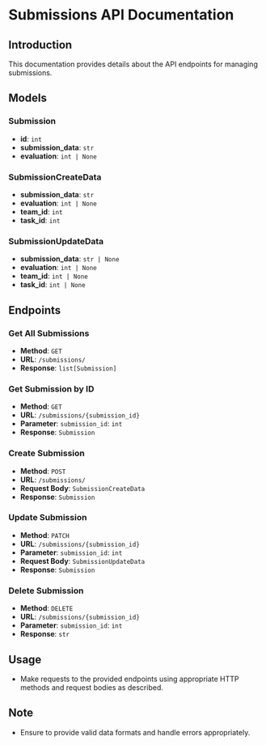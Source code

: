 # Submissions API Documentation

## Introduction

This documentation provides details about the API endpoints for managing submissions.

## Models

### Submission

- **id**: `int`
- **submission_data**: `str`
- **evaluation**: `int | None`

### SubmissionCreateData

- **submission_data**: `str`
- **evaluation**: `int | None`
- **team_id**: `int`
- **task_id**: `int`

### SubmissionUpdateData

- **submission_data**: `str | None`
- **evaluation**: `int | None`
- **team_id**: `int | None`
- **task_id**: `int | None`

## Endpoints

### Get All Submissions

- **Method**: `GET`
- **URL**: `/submissions/`
- **Response**: `list[Submission]`

### Get Submission by ID

- **Method**: `GET`
- **URL**: `/submissions/{submission_id}`
- **Parameter**: `submission_id`: `int`
- **Response**: `Submission`

### Create Submission

- **Method**: `POST`
- **URL**: `/submissions/`
- **Request Body**: `SubmissionCreateData`
- **Response**: `Submission`

### Update Submission

- **Method**: `PATCH`
- **URL**: `/submissions/{submission_id}`
- **Parameter**: `submission_id`: `int`
- **Request Body**: `SubmissionUpdateData`
- **Response**: `Submission`

### Delete Submission

- **Method**: `DELETE`
- **URL**: `/submissions/{submission_id}`
- **Parameter**: `submission_id`: `int`
- **Response**: `str`

## Usage

- Make requests to the provided endpoints using appropriate HTTP methods and request bodies as described.

## Note

- Ensure to provide valid data formats and handle errors appropriately.
